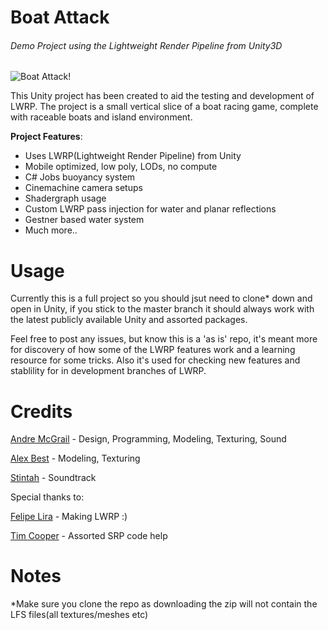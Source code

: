 # Boat Attack
###### Demo Project using the Lightweight Render Pipeline from Unity3D

![Boat Attack!](http://gdurl.com/6ISqD)

This Unity project has been created to aid the testing and development of LWRP. The project is a small vertical slice of a boat racing game, complete with raceable boats and island environment.

**Project Features**:
  * Uses LWRP(Lightweight Render Pipeline) from Unity
  * Mobile optimized, low poly, LODs, no compute
  * C# Jobs buoyancy system
  * Cinemachine camera setups
  * Shadergraph usage
  * Custom LWRP pass injection for water and planar reflections
  * Gestner based water system
  * Much more..

# Usage
Currently this is a full project so you should jsut need to clone* down and open in Unity, if you stick to the master branch it should always work with the latest publicly available Unity and assorted packages.

Feel free to post any issues, but know this is a 'as is' repo, it's meant more for discovery of how some of the LWRP features work and a learning resource for some tricks. Also it's used for checking new features and stablility for in development branches of LWRP.

# Credits
[Andre McGrail](http://www.andremcgrail.com) - Design, Programming, Modeling, Texturing, Sound

[Alex Best](https://big_ally.artstation.com) - Modeling, Texturing

[Stintah](https://soundcloud.com/stintah) - Soundtrack

Special thanks to:

[Felipe Lira](https://github.com/phi-lira) - Making LWRP :)

[Tim Cooper](https://github.com/stramit) - Assorted SRP code help

# Notes

*Make sure you clone the repo as downloading the zip will not contain the LFS files(all textures/meshes etc)
